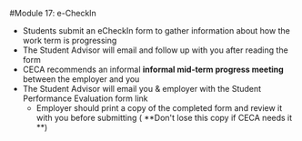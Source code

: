 #Module 17: e-CheckIn
- Students submit an eCheckIn form to gather information about how the work term is progressing
- The Student Advisor will email and follow up with you after reading the form
- CECA recommends an informal **informal mid-term progress meeting** between the employer and you
- The Student Advisor will email you & employer with the Student Performance Evaluation form link
  - Employer should print a copy of the completed form and review it with you before submitting ( **Don't lose this copy if CECA needs it **)